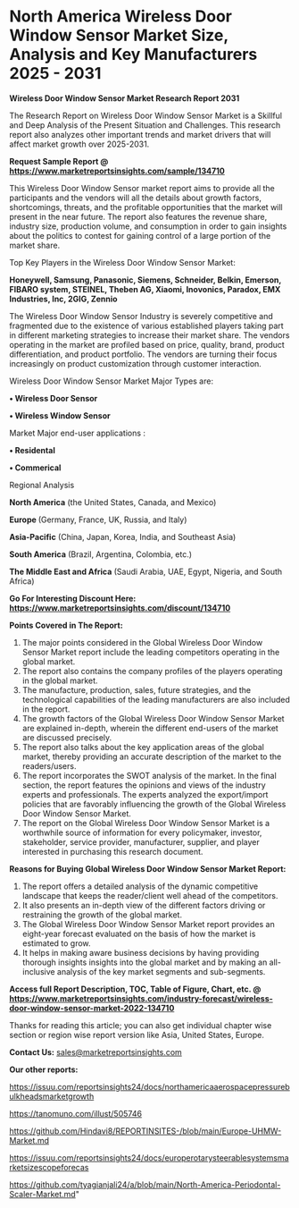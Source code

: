  # North America Wireless Door Window Sensor Market Size, Analysis and Key Manufacturers 2025 - 2031

<strong>Wireless Door Window Sensor Market Research Report 2031</strong>

The Research Report on Wireless Door Window Sensor Market is a Skillful and Deep Analysis of the Present Situation and Challenges. This research report also analyzes other important trends and market drivers that will affect market growth over 2025-2031.

<strong>Request Sample Report @ <a href=https://www.marketreportsinsights.com/sample/134710>https://www.marketreportsinsights.com/sample/134710</a></strong>

This Wireless Door Window Sensor market report aims to provide all the participants and the vendors will all the details about growth factors, shortcomings, threats, and the profitable opportunities that the market will present in the near future. The report also features the revenue share, industry size, production volume, and consumption in order to gain insights about the politics to contest for gaining control of a large portion of the market share.

Top Key Players in the Wireless Door Window Sensor Market:

<strong>Honeywell, Samsung, Panasonic, Siemens, Schneider, Belkin, Emerson, FIBARO system, STEINEL, Theben AG, Xiaomi, Inovonics, Paradox, EMX Industries, Inc, 2GIG, Zennio</strong>

The Wireless Door Window Sensor Industry is severely competitive and fragmented due to the existence of various established players taking part in different marketing strategies to increase their market share. The vendors operating in the market are profiled based on price, quality, brand, product differentiation, and product portfolio. The vendors are turning their focus increasingly on product customization through customer interaction.

Wireless Door Window Sensor Market Major Types are:

<strong>• Wireless Door Sensor

• Wireless Window Sensor</strong>

Market Major end-user applications :

<strong>• Residental

• Commerical</strong>

Regional Analysis

</u><strong><b>North America</b></strong> (the United States, Canada, and Mexico)

<strong><b>Europe </b></strong>(Germany, France, UK, Russia, and Italy)

<strong><b>Asia-Pacific</b></strong> (China, Japan, Korea, India, and Southeast Asia)

<strong><b>South America</b></strong> (Brazil, Argentina, Colombia, etc.)

<strong><b>The Middle East and Africa</b></strong> (Saudi Arabia, UAE, Egypt, Nigeria, and South Africa)

<strong>Go For Interesting Discount Here: <a href=https://www.marketreportsinsights.com/discount/134710>https://www.marketreportsinsights.com/discount/134710</a></strong>

<strong>Points Covered in The Report:</strong>
<ol>
  <li>The major points considered in the Global Wireless Door Window Sensor Market report include the leading competitors operating in the global market.</li>
  <li>The report also contains the company profiles of the players operating in the global market.</li>
  <li>The manufacture, production, sales, future strategies, and the technological capabilities of the leading manufacturers are also included in the report.</li>
  <li>The growth factors of the Global Wireless Door Window Sensor Market are explained in-depth, wherein the different end-users of the market are discussed precisely.</li>
  <li>The report also talks about the key application areas of the global market, thereby providing an accurate description of the market to the readers/users.</li>
  <li>The report incorporates the SWOT analysis of the market. In the final section, the report features the opinions and views of the industry experts and professionals. The experts analyzed the export/import policies that are favorably influencing the growth of the Global Wireless Door Window Sensor Market.</li>
  <li>The report on the Global Wireless Door Window Sensor Market is a worthwhile source of information for every policymaker, investor, stakeholder, service provider, manufacturer, supplier, and player interested in purchasing this research document.</li>
</ol>
<strong>Reasons for Buying Global Wireless Door Window Sensor Market Report:</strong>

<ol>
  <li>The report offers a detailed analysis of the dynamic competitive landscape that keeps the reader/client well ahead of the competitors.</li>
  <li>It also presents an in-depth view of the different factors driving or restraining the growth of the global market.</li>
  <li>The Global Wireless Door Window Sensor Market report provides an eight-year forecast evaluated on the basis of how the market is estimated to grow.</li>
  <li>It helps in making aware business decisions by having providing thorough insights insights into the global market and by making an all-inclusive analysis of the key market segments and sub-segments.</li>
</ol>
<strong>Access full Report Description, TOC, Table of Figure, Chart, etc. @ <a href=https://www.marketreportsinsights.com/industry-forecast/wireless-door-window-sensor-market-2022-134710>https://www.marketreportsinsights.com/industry-forecast/wireless-door-window-sensor-market-2022-134710</a></strong>


Thanks for reading this article; you can also get individual chapter wise section or region wise report version like Asia, United States, Europe.

<strong>Contact Us:</strong>
sales@marketreportsinsights.com

<strong>Our other reports:</strong>

<a href=https://issuu.com/reportsinsights24/docs/northamericaaerospacepressurebulkheadsmarketgrowth>https://issuu.com/reportsinsights24/docs/northamericaaerospacepressurebulkheadsmarketgrowth</a>

<a href=https://tanomuno.com/illust/505746>https://tanomuno.com/illust/505746</a>

<a href=https://github.com/Hindavi8/REPORTINSITES-/blob/main/Europe-UHMW-Market.md>https://github.com/Hindavi8/REPORTINSITES-/blob/main/Europe-UHMW-Market.md</a>

<a href=https://issuu.com/reportsinsights24/docs/europerotarysteerablesystemsmarketsizescopeforecas>https://issuu.com/reportsinsights24/docs/europerotarysteerablesystemsmarketsizescopeforecas</a>

<a href=https://github.com/tyagianjali24/a/blob/main/North-America-Periodontal-Scaler-Market.md>https://github.com/tyagianjali24/a/blob/main/North-America-Periodontal-Scaler-Market.md</a>"
